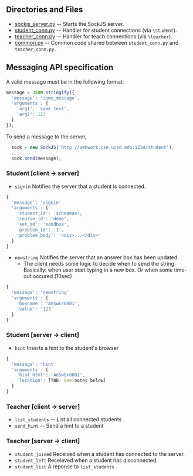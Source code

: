 ## Directories and Files
- [sockjs_server.py](sockjs_server.py) -- Starts the SockJS server.
- [student_conn.py](student_conn.py) -- Handler for student connections (via ``\student``).
- [teacher_conn.py](teacher_conn.py) -- Handler for teach connections (via ``\teacher``).
- [common.py](common.py) -- Common code shared between ``student_conn.py`` and ``teacher_conn.py``.

## Messaging API specification

A valid message must be in the following format:
```javascript
message = JSON.stringify({
  'message': 'some_message',
  'arguments': { 
    'arg1': 'some_text',
    'arg2': 123
  }
});
```
To send a message to the server, 
```javascript
  sock = new SockJS('http://webwork.cse.ucsd.edu:1234/student');
  ...
  sock.send(message);
```

### Student [client -> server]

  - ``signin`` Notifies the server that a student is connected. 

```javascript
{ 
  'message': 'signin'
  'arguments': {
    'student_id': 'scheaman',
    'course_id': 'demo',
    'set_id': 'sandbox',
    'problem_id': '1',
    'problem_body': '<div>...</div>'
  }
}
```
  - ``newstring`` Notifies the server that an answer box has been updated.
    - The client needs some logic to decide when to send the string. Basically: when user start 
typing in a new box. Or when some time-out occured (10sec)

```javascript
{ 
  'message': 'newstring'
  'arguments': {
    'boxname': 'AnSwEr0001',
    'value': '123'
  } 
}
```

### Student [server -> client]
  - ``hint`` Inserts a hint to the student's browser
   
```javascript
{ 
  'message': 'hint'
  'arguments': {
    'hint_html': 'AnSwEr0001',
    'location': [TBD. See notes below]
  } 
}
```

### Teacher [client -> server]
  - ``list_students`` -- List all connected students
  - ``send_hint`` -- Send a hint to a student

### Teacher [server -> client]
  - ``student_joined`` Received when a student has connected to the server.
  - ``student_left`` Receieved when a student has disconnected.
  - ``student_list`` A reponse to ``list_students``

